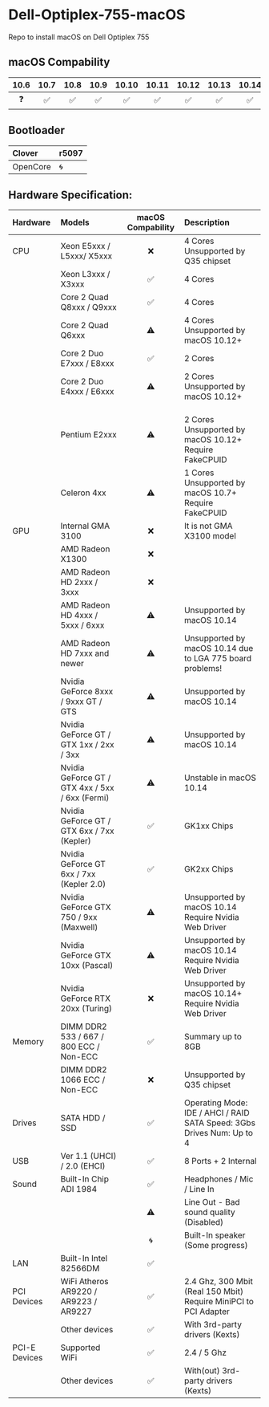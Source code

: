 # Dell-Optiplex-755-macOS
Repo to install macOS on Dell Optiplex 755

## macOS Compability
| 10.6 | 10.7 | 10.8 | 10.9 | 10.10 | 10.11 | 10.12 | 10.13 | 10.14 | 10.15 | 10.16 |
|:-:|:-:|:-:|:-:|:-:|:-:|:-:|:-:|:-:|:-:|:-:|
| ❓ | ✅ | ✅ | ✅ | ✅ | ✅ | ✅ | ✅ | ✅ | 🌀 | 🌀 |

## Bootloader
| Clover | r5097 |
|:-|:-|
| OpenCore | 🌀 |

## Hardware Specification:

| Hardware | Models | macOS Compability | Description |
|:-|:-|:-:|:-|
| CPU | Xeon E5xxx / L5xxx/ X5xxx | ❌ | 4 Cores<br>Unsupported by Q35 chipset |
| | Xeon L3xxx / X3xxx | ✅ | 4 Cores |
| | Core 2 Quad Q8xxx / Q9xxx | ✅ | 4 Cores |
| | Core 2 Quad Q6xxx | ⚠️ | 4 Cores<br>Unsupported by macOS 10.12+ |
| | Core 2 Duo E7xxx / E8xxx | ✅ | 2 Cores |
| | Core 2 Duo E4xxx / E6xxx| ⚠️ | 2 Cores<br>Unsupported by macOS 10.12+ |
| | Pentium E2xxx | ⚠️ | <br>2 Cores<br>Unsupported by macOS 10.12+<br>Require FakeCPUID |
| | Celeron 4xx | ⚠️ | 1 Cores<br>Unsupported by macOS 10.7+<br>Require FakeCPUID |
| GPU | Internal GMA 3100 | ❌ | It is not GMA X3100 model |
| | AMD Radeon X1300 | ❌ | |
| | AMD Radeon HD 2xxx / 3xxx | ❌ | |
| | AMD Radeon HD 4xxx / 5xxx / 6xxx  | ⚠️ | Unsupported by macOS 10.14 |
| | AMD Radeon HD 7xxx and newer | ⚠️ | Unsupported by macOS 10.14 due to LGA 775 board problems! |
| | Nvidia GeForce 8xxx / 9xxx GT / GTS | ⚠️ | Unsupported by macOS 10.14 |
| | Nvidia GeForce GT / GTX 1xx / 2xx / 3xx | ⚠️ | Unsupported by macOS 10.14 |
| | Nvidia GeForce GT / GTX 4xx / 5xx / 6xx (Fermi) | ⚠️ | Unstable in macOS 10.14 |
| | Nvidia GeForce GT / GTX 6xx / 7xx (Kepler) | ✅ | GK1xx Chips |
| | Nvidia GeForce GT 6xx / 7xx (Kepler 2.0) | ✅ | GK2xx Chips |
| | Nvidia GeForce GTX 750 / 9xx (Maxwell) | ⚠️ | Unsupported by macOS 10.14<br>Require Nvidia Web Driver |
| | Nvidia GeForce GTX 10xx (Pascal) | ⚠️ | Unsupported by macOS 10.14<br>Require Nvidia Web Driver |
| | Nvidia GeForce RTX 20xx (Turing) | ❌ | Unsupported by macOS 10.14+<br>Require Nvidia Web Driver |
| Memory | DIMM DDR2 533 / 667 / 800 ECC / Non-ECC | ✅ | Summary up to 8GB |
| | DIMM DDR2 1066 ECC / Non-ECC | ❌ | Unsupported by Q35 chipset |
| Drives | SATA HDD / SSD | ✅ | Operating Mode: IDE / AHCI / RAID<br>SATA Speed: 3Gbs<br>Drives Num: Up to 4 |
| USB | Ver 1.1 (UHCI) / 2.0 (EHCI) | ✅ | 8 Ports + 2 Internal |
| Sound | Built-In Chip ADI 1984 | ✅ | Headphones / Mic / Line In |
|  |  | ⚠️ | Line Out - Bad sound quality (Disabled) |
|  |  | 🌀 | Built-In speaker (Some progress) |
| LAN | Built-In Intel 82566DM | ✅ |
| PCI Devices | WiFi Atheros AR9220 / AR9223 / AR9227 | ✅ | 2.4 Ghz, 300 Mbit (Real 150 Mbit)<br>Require MiniPCI to PCI Adapter<br> |
| | Other devices | ✅ | With 3rd-party drivers (Kexts) |
| PCI-E Devices | Supported WiFi | ✅ | 2.4 / 5 Ghz |
| | Other devices | ✅ | With(out) 3rd-party drivers (Kexts) |
